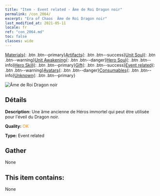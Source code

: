 ```yaml
---
title: "Item - Event related - Âme de Roi Dragon noir"
permalink: /con_2064/
excerpt: "Era of Chaos  Âme de Roi Dragon noir"
last_modified_at: 2021-05-11
locale: fr
ref: "con_2064.md"
toc: false
classes: wide
---
```

 [Materials](/ItemsFR/){: .btn .btn--primary}[Artifacts](/ItemsFR/Artifacts/){: .btn .btn--success}[Unit Soul](/ItemsFR/UnitSoul/){: .btn .btn--warning}[Unit Awakening](/ItemsFR/UnitAwakening/){: .btn .btn--danger}[Hero Soul](/ItemsFR/HeroSoul/){: .btn .btn--info}[Hero Skill](/ItemsFR/HeroSkill/){: .btn .btn--primary}[Gift](/ItemsFR/Gift/){: .btn .btn--success}[Event related](/ItemsFR/Events/){: .btn .btn--warning}[Avatars](/ItemsFR/Avatars/){: .btn .btn--danger}[Consumables](/ItemsFR/Consumables/){: .btn .btn--info}[Unknown](/ItemsFR/Unknown/){: .btn .btn--primary}

 ![Âme de Roi Dragon noir](/images/t/juexing_707.png)

## Détails
 **Description:** Une âme ancienne de Héros immortel qui peut être utilisée pour l'éveil du Dragon noir.

 **Quality:** <span style="color: #FF8C00">OK</span>

 **Type:** Event related

## Gather

  None

## This item contains:

  None


